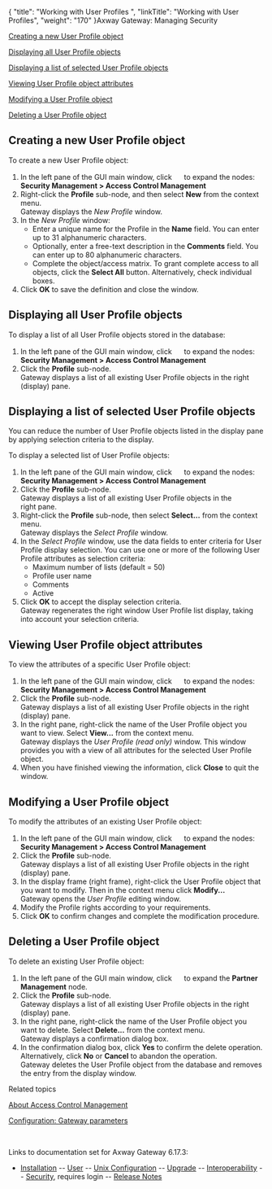 {
    "title": "Working with User Profiles ",
    "linkTitle": "Working with User Profiles",
    "weight": "170"
}<span class="mc-variable axway_variables.Component_Long_Name variable">Axway Gateway</span>: Managing Security

[Creating a new User Profile object](#Creating_a_User_Profile_object)

[Displaying all User Profile objects](#Displaying_a_list_of_User_Profile_objects)

[Displaying a list of selected User Profile objects](#Displaying_a_list_of_selected_User_Profile_objects)

[Viewing User Profile object attributes](#Viewing_the_attributes_of_a_User_Profile_object)

[Modifying a User Profile object](#Modifying_a_User_Profile_object)

[Deleting a User Profile object](#Deleting_a_User_Profile_object)

<span id="Creating_a_User_Profile_object"></span>

## Creating a new User Profile object

To create a new User Profile object:

1.  In the left pane of the GUI main window, click <img src="/Images/Gateway/expand_marker.gif" width="16" height="16" /> to expand the nodes:  
    **Security Management > Access Control Management**
2.  Right-click the <span style="font-weight: bold;">Profile</span> sub-node, and then select <span style="font-weight: bold;">New</span> from the context menu.  
    Gateway displays the <span style="font-style: italic;">New Profile</span> window.
3.  In the <span style="font-style: italic;">New Profile</span> window:
    -   Enter a unique name for the Profile in the <span style="font-weight: bold;">Name</span> field. You can enter up to 31 alphanumeric characters.
    -   Optionally, enter a free-text description in the <span style="font-weight: bold;">Comments</span> field. You can enter up to 80 alphanumeric characters.
    -   Complete the object/access matrix. To grant complete access to all objects, click the <span style="font-weight: bold;">Select All</span> button. Alternatively, check individual boxes.
4.  Click <span style="font-weight: bold;">OK</span> to save the definition and close the window.

<span id="Displaying_a_list_of_User_Profile_objects"></span>

## Displaying all User Profile objects

To display a list of all User Profile objects stored in the database:

1.  In the left pane of the GUI main window, click <img src="/Images/Gateway/expand_marker.gif" width="16" height="16" /> to expand the nodes:  
    **Security Management > Access Control Management**
2.  Click the <span style="font-weight: bold;">Profile</span> sub-node.  
    Gateway displays a list of all existing User Profile objects in the right (display) pane.

<span id="Displaying_a_list_of_selected_User_Profile_objects"></span>

## Displaying a list of selected User Profile objects

You can reduce the number of User Profile objects listed in the display pane by applying selection criteria to the display.

To display a selected list of User Profile objects:

1.  In the left pane of the GUI main window, click <img src="/Images/Gateway/expand_marker.gif" width="16" height="16" /> to expand the nodes:  
    **Security Management > Access Control Management**
2.  Click the <span style="font-weight: bold;">Profile</span> sub-node.  
    Gateway displays a list of all existing User Profile objects in the right pane.
3.  Right-click the <span style="font-weight: bold;">Profile</span> sub-node, then select <span style="font-weight: bold;">Select...</span> from the context menu.  
    Gateway displays the <span style="font-style: italic;">Select Profile</span> window.
4.  In the <span style="font-style: italic;">Select Profile</span> window, use the data fields to enter criteria for User Profile display selection. You can use one or more of the following User Profile attributes as selection criteria:
    -   Maximum number of lists (default = 50)
    -   Profile user name
    -   Comments
    -   Active
5.  Click <span style="font-weight: bold;">OK</span> to accept the display selection criteria.  
    Gateway regenerates the right window User Profile list display, taking into account your selection criteria.

<span id="Viewing_the_attributes_of_a_User_Profile_object"></span>

## Viewing User Profile object attributes

To view the attributes of a specific User Profile object:

1.  In the left pane of the GUI main window, click <img src="/Images/Gateway/expand_marker.gif" width="16" height="16" /> to expand the nodes:  
    **Security Management > Access Control Management**
2.  Click the <span style="font-weight: bold;">Profile</span> sub-node.  
    Gateway displays a list of all existing User Profile objects in the right (display) pane.
3.  In the right pane, right-click the name of the User Profile object you want to view. Select <span style="font-weight: bold;">View...</span> from the context menu.  
    Gateway displays the <span style="font-style: italic;">User Profile (read only)</span> window. This window provides you with a view of all attributes for the selected User Profile object.
4.  When you have finished viewing the information, click <span style="font-weight: bold;">Close</span> to quit the window.

<span id="Modifying_a_User_Profile_object"></span>

## Modifying a User Profile object

To modify the attributes of an existing User Profile object:

1.  In the left pane of the GUI main window, click <img src="/Images/Gateway/expand_marker.gif" width="16" height="16" /> to expand the nodes:  
    **Security Management > Access Control Management**
2.  Click the <span style="font-weight: bold;">Profile</span> sub-node.  
    Gateway displays a list of all existing User Profile objects in the right (display) pane.
3.  In the display frame (right frame), right-click the User Profile object that you want to modify. Then in the context menu click <span style="font-weight: bold;">Modify...</span>  
    Gateway opens the <span style="font-style: italic;">User Profile</span> editing window.
4.  Modify the Profile rights according to your requirements.
5.  Click <span style="font-weight: bold;">OK</span> to confirm changes and complete the modification procedure.

<span id="Deleting_a_User_Profile_object"></span>

## Deleting a User Profile object

To delete an existing User Profile object:

1.  In the left pane of the GUI main window, click <img src="/Images/Gateway/expand_marker.gif" width="16" height="16" /> to expand the <span style="font-weight: bold;">Partner Management</span> node.
2.  Click the <span style="font-weight: bold;">Profile</span> sub-node.  
    Gateway displays a list of all existing User Profile objects in the right (display) pane.
3.  In the right pane, right-click the name of the User Profile object you want to delete. Select <span style="font-weight: bold;">Delete...</span> from the context menu.  
    Gateway displays a confirmation dialog box.
4.  In the confirmation dialog box, click <span style="font-weight: bold;">Yes</span> to confirm the delete operation.  
    Alternatively, click <span style="font-weight: bold;">No</span> or <span style="font-weight: bold;">Cancel</span> to abandon the operation.  
    Gateway deletes the User Profile object from the database and removes the entry from the display window.

Related topics

[About Access Control Management](../../)

[Configuration: Gateway parameters](../../../../../gateway_userguide/configuration_start_here/config_gateway_paras)

 

Links to documentation set for Axway Gateway <span class="mc-variable axway_variables.Release_Number variable">6.17.3</span>:

-   [Installation](#) -- [User](#) -- [Unix Configuration](#) -- [Upgrade](#) -- [Interoperability](#) -- [Security](#), requires login -- [Release Notes](#)
